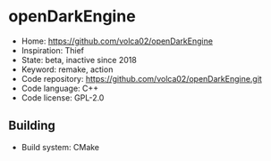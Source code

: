# openDarkEngine

- Home: https://github.com/volca02/openDarkEngine
- Inspiration: Thief
- State: beta, inactive since 2018
- Keyword: remake, action
- Code repository: https://github.com/volca02/openDarkEngine.git
- Code language: C++
- Code license: GPL-2.0

## Building

- Build system: CMake
